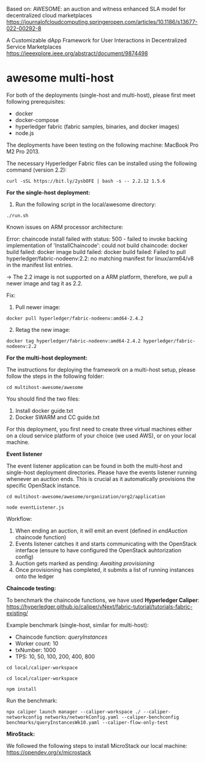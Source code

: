 Based on:
AWESOME: an auction and witness enhanced SLA model for decentralized cloud marketplaces
https://journalofcloudcomputing.springeropen.com/articles/10.1186/s13677-022-00292-8

A Customizable dApp Framework for User Interactions in Decentralized Service Marketplaces
https://ieeexplore.ieee.org/abstract/document/9874498

# awesome multi-host

For both of the deployments (single-host and multi-host), please first meet following prerequisites:

 * docker
 * docker-compose
 * hyperledger fabric (fabric samples, binaries, and docker images)
 * node.js

The deployments have been testing on the following machine: MacBook Pro M2 Pro 2013.

The necessary Hyperledger Fabric files can be installed using the following command (version 2.2):

```
curl -sSL https://bit.ly/2ysbOFE | bash -s -- 2.2.12 1.5.6
```

**For the single-host deployment:**

1. Run the following script in the local/awesome directory:

```
./run.sh
```

Known issues on ARM processor architecture:

Error: chaincode install failed with status: 500 - failed to invoke backing implementation of 'InstallChaincode': could not build chaincode: docker build failed: docker image build failed: docker build failed: Failed to pull hyperledger/fabric-nodeenv:2.2: no matching manifest for linux/arm64/v8 in the manifest list entries.

-> The 2.2 image is not supported on a ARM platform, therefore, we pull a newer image and tag it as 2.2.

Fix: 

1. Pull newer image:
```
docker pull hyperledger/fabric-nodeenv:amd64-2.4.2
```

2. Retag the new image:
```
docker tag hyperledger/fabric-nodeenv:amd64-2.4.2 hyperledger/fabric-nodeenv:2.2
```


**For the multi-host deployment:**

The instructions for deploying the framework on a multi-host setup, please follow the steps in the following folder:

```
cd multihost-awesome/awesome
```

You should find the two files:

1. Install docker guide.txt
2. Docker SWARM and CC guide.txt

For this deployment, you first need to create three virtual machines either on a cloud service platform of your choice (we used AWS), or on your local machine.

**Event listener**

The event listener application can be found in both the multi-host and single-host deployment directories.
Please have the events listener running whenever an auction ends. This is crucial as it automatically provisions the specific OpenStack instance.

```
cd multihost-awesome/awesome/organization/org2/application
```

```
node eventListener.js
```

Workflow:

1. When ending an auction, it will emit an event (defined in *endAuction* chaincode function)
2. Events listener catches it and starts communicating with the OpenStack interface (ensure to have configured the OpenStack auhtorization config)
3. Auction gets marked as pending: *Awaiting provisioning*
4. Once provisioning has completed, it submits a list of running instances onto the ledger

**Chaincode testing:**

To benchmark the chaincode functions, we have used **Hyperledger Caliper**: https://hyperledger.github.io/caliper/vNext/fabric-tutorial/tutorials-fabric-existing/

Example benchmark (single-host, similar for multi-host):

* Chaincode function: *queryInstances*
* Worker count: 10
* txNumber: 1000
* TPS: 10, 50, 100, 200, 400, 800

```
cd local/caliper-workspace
```

```
cd local/caliper-workspace
```

```
npm install
```
Run the benchmark:
```
npx caliper launch manager --caliper-workspace ./ --caliper-networkconfig networks/networkConfig.yaml --caliper-benchconfig benchmarks/queryInstancesWk10.yaml --caliper-flow-only-test
```


**MiroStack:**

We followed the following steps to install MicroStack our local machine: https://opendev.org/x/microstack


